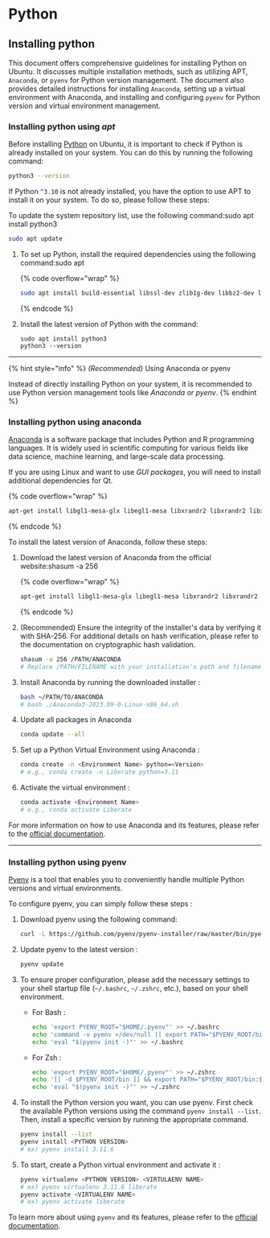 # Python

## Installing python

This document offers comprehensive guidelines for installing Python on Ubuntu. It discusses multiple installation methods, such as utilizing APT, `Anaconda`, or `pyenv` for Python version management. The document also provides detailed instructions for installing `Anaconda`, setting up a virtual environment with Anaconda, and installing and configuring `pyenv` for Python version and virtual environment management.



### Installing python using _apt_

Before installing [Python](https://www.python.org/) on Ubuntu, it is important to check if Python is already installed on your system. You can do this by running the following command:

```bash
python3 --version
```

If Python `^3.10` is not already installed, you have the option to use APT to install it on your system. To do so, please follow these steps:

To update the system repository list, use the following command:sudo apt install python3

```sh
sudo apt update
```

1.  To set up Python, install the required dependencies using the following command:sudo apt&#x20;

    {% code overflow="wrap" %}
    ```sh
    sudo apt install build-essential libssl-dev zlib1g-dev libbz2-dev libreadline-dev libsqlite3-dev curl libncursesw5-dev xz-utils tk-dev libxml2-dev libxmlsec1-dev libffi-dev liblzma-dev
    ```
    {% endcode %}
2.  Install the latest version of Python with the command:

    ```
    sudo apt install python3
    python3 --version
    ```

***

{% hint style="info" %}
_(Recommended)_ Using Anaconda or pyenv

Instead of directly installing Python on your system, it is recommended to use Python version management tools like _Anaconda_ or _pyenv_.
{% endhint %}

### Installing python using anaconda

[Anaconda](https://www.anaconda.com/) is a software package that includes Python and R programming languages. It is widely used in scientific computing for various fields like data science, machine learning, and large-scale data processing.

If you are using Linux and want to use _GUI packages_, you will need to install additional dependencies for Qt.

{% code overflow="wrap" %}
```sh
apt-get install libgl1-mesa-glx libegl1-mesa libxrandr2 libxrandr2 libxss1 libxcursor1 libxcomposite1 libasound2 libxi6 libxtst6
```
{% endcode %}

To install the latest version of Anaconda, follow these steps:

1.  Download the latest version of Anaconda from the official website:shasum -a 256&#x20;

    {% code overflow="wrap" %}
    ```sh
    apt-get install libgl1-mesa-glx libegl1-mesa libxrandr2 libxrandr2 libxss1 libxcursor1 libxcomposite1 libasound2 libxi6 libxtst6
    ```
    {% endcode %}
2.  (Recommended) Ensure the integrity of the installer's data by verifying it with SHA-256. For additional details on hash verification, please refer to the documentation on cryptographic hash validation.

    ```bash
    shasum -a 256 /PATH/ANACONDA
    # Replace /PATH/FILENAME with your installation's path and filename.
    ```
3.  Install Anaconda by running the downloaded installer :&#x20;

    ```sh
    bash ~/PATH/TO/ANACONDA
    # bash ./Anaconda3-2023.09-0-Linux-x86_64.sh
    ```
4.  Update all packages in Anaconda

    ```sh
    conda update --all
    ```
5.  Set up a Python Virtual Environment using Anaconda :&#x20;

    ```sh
    conda create -n <Environment Name> python=<Version>
    # e.g., conda create -n Liberate python=3.11
    ```
6.  Activate the virtual environment :&#x20;

    ```sh
    conda activate <Environment Name>
    # e.g., conda activate Liberate
    ```

For more information on how to use Anaconda and its features, please refer to the [official documentation](https://www.anaconda.com/).

***

### Installing python using pyenv

[Pyenv](https://github.com/pyenv/pyenv) is a tool that enables you to conveniently handle multiple Python versions and virtual environments.

To configure pyenv, you can simply follow these steps :

1.  Download pyenv using the following command:

    ```sh
    curl -L https://github.com/pyenv/pyenv-installer/raw/master/bin/pyenv-installer | bash
    ```
2.  Update pyenv to the latest version :

    ```sh
    pyenv update
    ```
3. To ensure proper configuration, please add the necessary settings to your shell startup file (`~/.bashrc`, `~/.zshrc`, etc.), based on your shell environment.
   *   For Bash :&#x20;

       ```sh
       echo 'export PYENV_ROOT="$HOME/.pyenv"' >> ~/.bashrc
       echo 'command -v pyenv >/dev/null || export PATH="$PYENV_ROOT/bin:$PATH"' >> ~/.bashrc
       echo 'eval "$(pyenv init -)"' >> ~/.bashrc

       ```
   *   For Zsh :

       ```sh
       echo 'export PYENV_ROOT="$HOME/.pyenv"' >> ~/.zshrc
       echo '[[ -d $PYENV_ROOT/bin ]] && export PATH="$PYENV_ROOT/bin:$PATH"' >> ~/.zshrc
       echo 'eval "$(pyenv init -)"' >> ~/.zshrc
       ```
4.  To install the Python version you want, you can use pyenv. First check the available Python versions using the command `pyenv install --list`. Then, install a specific version by running the appropriate command.

    ```sh
    pyenv install --list
    pyenv install <PYTHON VERSION>
    # ex) pyenv install 3.11.6
    ```


5.  To start, create a Python virtual environment and activate it :&#x20;

    ```sh
    pyenv virtualenv <PYTHON VERSION> <VIRTULAENV NAME>
    # ex) pyenv virtualenv 3.11.6 liberate
    pyenv activate <VIRTUALENV NAME>
    # ex) pyenv activate liberate
    ```

To learn more about using `pyenv` and its features, please refer to the [official documentation](https://github.com/pyenv/pyenv).
